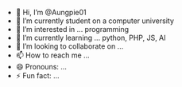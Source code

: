 - 👋 Hi, I’m @Aungpie01
- 🔭 I’m currently student on a computer university
- 👀 I’m interested in ... programming
- 🌱 I’m currently learning ... python, PHP, JS, AI
- 💞️ I’m looking to collaborate on ...
- 📫 How to reach me ...
- 😄 Pronouns: ...
- ⚡ Fun fact: ...
  
<!---
Aungpie01/Aungpie01 is a ✨ special ✨ repository because its `README.md` (this file) appears on your GitHub profile.
You can click the Preview link to take a look at your changes.
--->
